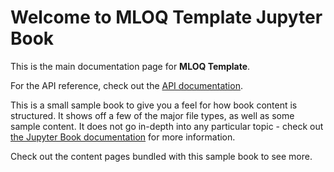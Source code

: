 # Welcome to MLOQ Template Jupyter Book

This is the main documentation page for **MLOQ Template**.

For the API reference, check out the [API documentation](api/index.md).

This is a small sample book to give you a feel for how book content is
structured.
It shows off a few of the major file types, as well as some sample content.
It does not go in-depth into any particular topic - check out [the Jupyter Book documentation](https://jupyterbook.org) for more information.

Check out the content pages bundled with this sample book to see more.

```{tableofcontents}
```
